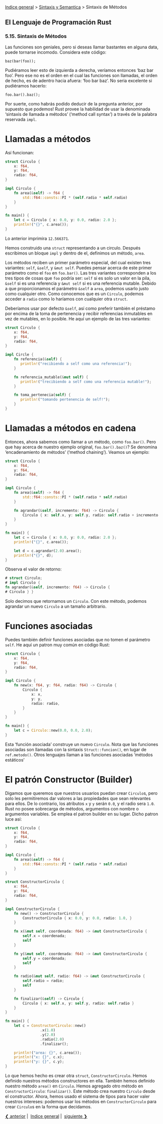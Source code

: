 [Indice general](_index.md) >
[Sintaxis y Semantica](ch05-00-syntax-and-semantics.md) > Sintaxis de Métodos

## El Lenguaje de Programación Rust

### 5.15. Sintaxis de Métodos

Las funciones son geniales, pero si deseas llamar bastantes en alguna data,
puede tornarse incomodo. Considera este código:

```rust,ignore
baz(bar(foo));
```

Pudiéramos leer esto de izquierda a derecha, veríamos entonces ‘baz bar foo’.
Pero ese no es el orden en el cual las funciones son llamadas, el orden de
hecho, es de adentro hacia afuera: ‘foo bar baz’. No seria excelente si
pudiéramos hacerlo:

```rust,ignore
foo.bar().baz();
```

Por suerte, como habrás podido deducir de la pregunta anterior, por supuesto que
podemos! Rust provee la habilidad de usar la denominada ‘sintaxis de llamada a
métodos’ (‘method call syntax’) a través de la palabra reservada  `impl`.

# Llamadas a métodos

Así funcionan:

```rust
struct Circulo {
    x: f64,
    y: f64,
    radio: f64,
}

impl Circulo {
    fn area(&self) -> f64 {
        std::f64::consts::PI * (self.radio * self.radio)
    }
}

fn main() {
    let c = Circulo { x: 0.0, y: 0.0, radio: 2.0 };
    println!("{}", c.area());
}
```

Lo anterior imprimira `12.566371`.

Hemos construido una `struct` representando a un circulo. Después escribimos un
bloque `impl` y dentro de el, definimos un método, `area`.

Los métodos reciben un primer parámetro especial, del cual existen tres
variantes: `self`, `&self`, y `&mut self`. Puedes pensar acerca de este primer
parámetro como el `foo` en `foo.bar()`. Las tres variantes corresponden a los
tres tipos de cosas que `foo` podría ser: `self` si es solo un valor en la pila,
`&self` si es una referencia y `&mut self` si es una referencia mutable. Debido
a que proporcionamos el parámetro `&self` a `area`, podemos usarlo justo como
cualquier otro. Como conocemos que es un `Circulo`, podemos acceder a `radio`
como lo haríamos con cualquier otra `struct`.

Deberíamos usar por defecto `&self`, así como preferir también el préstamo por
encima de la toma de pertenencia y recibir referencias inmutables en vez de
mutables, en lo posible. He aquí un ejemplo de las tres variantes:

```rust
struct Circulo {
    x: f64,
    y: f64,
    radio: f64,
}

impl Circle {
    fn referencia(&self) {
       println!("recibiendo a self como una referencia!");
    }

    fn referencia_mutable(&mut self) {
       println!("trecibiendo a self como una referencia mutable!");
    }

    fn toma_pertenecia(self) {
       println!("tomando pertenencia de self!");
    }
}
```

# Llamadas a métodos en cadena

Entonces, ahora sabemos como llamar a un método, como `foo.bar()`. Pero que hay
acerca de nuestro ejemplo original, `foo.bar().baz()`? Se denomina
‘encadenamiento de métodos’ (‘method chaining’). Veamos un ejemplo:

```rust
struct Circulo {
    x: f64,
    y: f64,
    radio: f64,
}

impl Circulo {
    fn area(&self) -> f64 {
        std::f64::consts::PI * (self.radio * self.radio)
    }

    fn agrandar(&self, incremento: f64) -> Circulo {
        Circulo { x: self.x, y: self.y, radio: self.radio + incremento }
    }
}

fn main() {
    let c = Circulo { x: 0.0, y: 0.0, radio: 2.0 };
    println!("{}", c.area());

    let d = c.agrandar(2.0).area();
    println!("{}", d);
}
```

Observa el valor de retorno:

```rust
# struct Circulo;
# impl Circulo {
fn agrandar(&self, incremento: f64) -> Circulo {
# Circulo } }
```

Solo decimos que retornamos un `Circulo`. Con este método, podemos agrandar un
nuevo `Circulo` a un tamaño arbitrario.

# Funciones asociadas

Puedes también definir funciones asociadas que no tomen el parámetro `self`. He
aquí un patron muy común en código Rust:

```rust
struct Circulo {
    x: f64,
    y: f64,
    radio: f64,
}

impl Circulo {
    fn new(x: f64, y: f64, radio: f64) -> Circulo {
        Circulo {
            x: x,
            y: y,
            radio: radio,
        }
    }
}

fn main() {
    let c = Circulo::new(0.0, 0.0, 2.0);
}
```

Esta ‘función asociada’ construye un nuevo `Circulo`. Nota que las funciones
asociadas son llamadas con la sintaxis `Struct::funcion()`, en lugar de
`ref.metodo()`. Otros lenguajes llaman a las funciones asociadas
‘métodos estáticos’

# El patrón Constructor (Builder)

Digamos que queremos que nuestros usuarios puedan crear `Circulo`s, pero solo
les permitiremos dar valores a las propiedades que sean relevantes para ellos.
De lo contrario, los atributos `x` y `y` serán `0.0`, y el radio sera `1.0`.
Rust no posee sobrecarga de métodos, argumentos con nombre o argumentos
variables. Se emplea el patron builder en su lugar. Dicho patron luce así:

```rust
struct Circulo {
    x: f64,
    y: f64,
    radio: f64,
}

impl Circulo {
    fn area(&self) -> f64 {
        std::f64::consts::PI * (self.radio * self.radio)
    }
}

struct ConstructorCirculo {
    x: f64,
    y: f64,
    radio: f64,
}

impl ConstructorCirculo {
    fn new() -> ConstructorCirculo {
        ConstructorCirculo { x: 0.0, y: 0.0, radio: 1.0, }
    }

    fn x(&mut self, coordenada: f64) -> &mut ConstructorCirculo {
        self.x = coordenada;
        self
    }

    fn y(&mut self, coordenada: f64) -> &mut ConstructorCirculo {
        self.y = coordenada;
        self
    }

    fn radio(&mut self, radio: f64) -> &mut ConstructorCirculo {
        self.radio = radio;
        self
    }

    fn finalizar(&self) -> Circulo {
        Circulo { x: self.x, y: self.y, radio: self.radio }
    }
}

fn main() {
    let c = ConstructorCirculo::new()
                .x(1.0)
                .y(2.0)
                .radio(2.0)
                .finalizar();

    println!("area: {}", c.area());
    println!("x: {}", c.x);
    println!("y: {}", c.y);
}
```

Lo que hemos hecho es crear otra `struct`, `ConstructorCirculo`. Hemos definido
nuestros métodos constructores en ella. También hemos definido nuestro método
`area()` en `Circulo`. Hemos agregado otro método en `ConstructorCirculo`:
`finalizar()`. Este método crea nuestro `Circulo` desde el constructor. Ahora,
hemos usado el sistema de tipos para hacer valer nuestros intereses: podemos
usar los métodos en `ConstructorCirculo` para crear `Circulo`s en la forma que
decidamos.

[❮ anterior](ch05-14-patterns.md)&nbsp;|&nbsp;
[Indice general](_index.md)&nbsp;|&nbsp;
[siguiente ❯](ch05-16-vectors.md)
